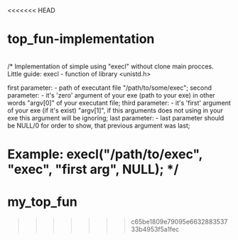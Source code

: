 <<<<<<< HEAD
# top_fun-implementation

<br>/* Implementation of simple using "execl" without clone main procces.</br>
   Little guide: execl - function of library <unistd.h>
   
   first parameter: - path of executant file "/path/to/some/exec";
  second parameter: - it's 'zero' argument of your exe (path to your exe)
		        in other words "argv[0]" of your executant file;
   third parameter: - it's 'first' argument of your exe (if it's exist)
		       "argv[1]", if this arguments does not using in your exe
			this argument will be ignoring;
    last parameter: - last parameter should be NULL/0 for order to show, that
		 	previous argument was last;


   Example:   execl("/path/to/exec", "exec", "first arg", NULL);
*/
=======
# my_top_fun
>>>>>>> c65be1809e79095e663288353733b4953f5a1fec
